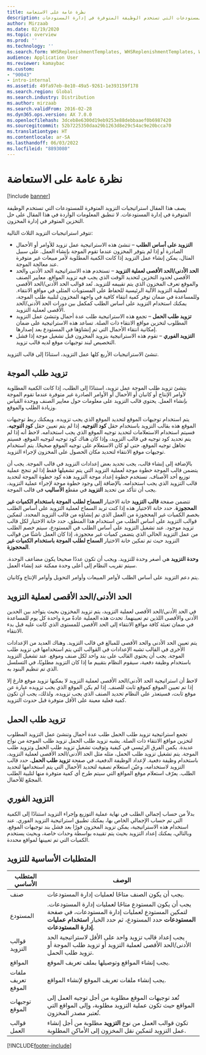 ```yaml
---
title: نظرة عامة على الاستعاضة
description: يصف هذا المقال استراتيجيات التزويد المتوفرة للمستودعات التي تستخدم الوظيفة المتوفرة في إدارة المستودعات.
author: Mirzaab
ms.date: 02/19/2020
ms.topic: overview
ms.prod: ''
ms.technology: ''
ms.search.form: WHSReplenishmentTemplates, WHSReplenishmentTemplates, WHSInventFixedLocation, WHSRequestType
audience: Application User
ms.reviewer: kamaybac
ms.custom:
- "90043"
- intro-internal
ms.assetid: 49fa97eb-8e10-49a5-9261-1e393159f178
ms.search.region: Global
ms.search.industry: Distribution
ms.author: mirzaab
ms.search.validFrom: 2016-02-28
ms.dyn365.ops.version: AX 7.0.0
ms.openlocfilehash: 3dceb8e6300d19eb9253e88debbaaef0b6987420
ms.sourcegitcommit: 52b7225350daa29b1263d8e29c54ac9e20bcca70
ms.translationtype: HT
ms.contentlocale: ar-SA
ms.lasthandoff: 06/03/2022
ms.locfileid: "8893080"
---
```

# <a name="replenishment-overview"></a>نظرة عامة على الاستعاضة

[!include [banner](../includes/banner.md)]

يصف هذا المقال استراتيجيات التزويد المتوفرة للمستودعات التي تستخدم الوظيفة المتوفرة في إدارة المستودعات. لا تنطبق المعلومات الواردة في هذا المقال على حل التخزين المتوفر في إدارة المخزون.

تتوفر استراتيجيات التزويد الثلاث التالية:

- **التزويد على أساس الطلب** – تنشئ هذه الاستراتيجية عمل تزويد للأوامر أو الأحمال الصادرة أو إذا لم يتوفر المخزون عندما تقوم الموجة بإنشاء العمل. على سبيل المثال، يمكن إنشاء عمل التزويد إذا كانت الكمية المطلوبة لأمر مبيعات غير متوفرة عند معالجة الموجة.
- **الحد الأدنى/الحد الأقصى لعملية التزويد** – تستخدم هذه الاستراتيجية الحد الأدنى والحد الأقصى لحدود التخزين لتحديد الوقت الذي يجب فيه تزويد المواقع. معايير الصنف والموقع تعرف المخزون الذي يتم تقييمه للتزويد. تُعد قوالب الحد الأدنى/الحد الأقصى لعملية التزويد الآلية الرئيسية للحفاظ على المستويات المثلى في مواقع الانتقاء. وللمساعدة في ضمان توفر كمية انتقاء كافية في واجهة المخزون لتلبية طلب الموجة، يمكنك استخدام التزويد على أساس الطلب كمكمل بين دورات الحد الأدنى/الحد الأقصى لعملية التزويد.
- **تزويد طلب الحمل‬** – تجمع هذه الاستراتيجية طلب عدة أحمال وتنشئ عمل التزويد المطلوب لتخزين مواقع الانتقاء ذات الصلة. تساعد هذه الاستراتيجية على ضمان إمكانية انتقاء الأحمال التي تم إنشاؤها في المستودع بعد إصدارها.
- **التزويد الفوري** – تقوم هذه الاستراتيجية بتزويد المخزون قبل تشغيل موجة إذا فشل التخصيص لبند توجيهات موقع لديه قالب تزويد. 

تنشئ الاستراتيجيات الأربع كلها عمل التزويد، استنادًا إلى قالب التزويد.

## <a name="wave-demand-replenishment"></a>تزويد طلب الموجة
ينشئ تزويد طلب الموجة عمل تزويد، استنادًا إلى الطلب، إذا كانت الكمية المطلوبة لأوامر الإنتاج أو كانبان أو الأحمال أو الأوامر الصادرة غير متوفرة عندما تقوم الموجة بإنشاء العمل. يحتوي قالب التزويد على معلومات حول معايير الصنف ووحدة القياس وزيادة الطلب والموقع. 

يتم استخدام توجيهات الموقع لتحديد الموقع الذي يجب تزويده. ويمكنك ربط توجيهات الموقع هذه بقالب التزويد باستخدام حقل **كود التوجيه‬**. إذا لم يتم تعيين حقل **كود التوجيه**، فسيتم استخدام الاستعلامات لتحديد توجيه الموقع الذي يجب استخدامه. لاحظ أنه إذا لم يتم تحديد كود توجيه في قالب التزويد، وإذا كان هناك كود توجيه لتوجيه الموقع، فسيتم تجاهل توجيه الموقع، حتى لو كان الاستعلام على توجيه الموقع صحيحًا. يتم استخدام توجيهات موقع الانتقاء لتحديد مكان الحصول على المخزون لإجراء التزويد. 

بالإضافة إلى إنشاء قالب، يجب تحديد بعض إعدادات التزويد في قالب الموجة. يجب أن يتضمن قالب الموجة خطوة موجة لعملية التزويد التي يتم تشغيلها فقط إذا لم تنجح عملية توزيع أحد الأصناف. تستخدم خطوة إعداد موجة التزويد هذه كود خطوة الموجة لتحديد قالب التزويد الذي يجب استخدامه. بالإضافة إلى وجود خطوة موجة لإجراء عملية التزويد، يجب أن تتأكد من تحديد **التزويد** في مقطع **الأساليب** في قالب الموجة. 

تتضمن صفحة **قالب التزويد** خانة الاختيار **السماح لطلب الموجة باستخدام الكميات غير المحجوزة‬**. حدد خانة الاختيار هذه إذا كنت تريد السماح لعملية التزويد على أساس الطلب بخصم الكميات غير المحجوزة من العمل الذي تم إنشاؤه من قالب التزويد المحدد. لتمكين قوالب التزويد على أساس الطلب من استخدام هذا المنطق، حدد خانة الاختيار لكل قالب تزويد موجود. عند تشغيل التزويد على أساس الطلب في المستودع، سيتم خصم الطلب من عمل التزويد الحالي الذي يتضمن كميات غير محجوزة، إذا كان العمل ناشئًا من قوالب التزويد حيث تم تمكين خانة الاختيار **السماح لطلب الموجة باستخدام الكميات غير المحجوزة‬**.

**وحدة التزويد** هي أصغر وحدة للتزويد. ويجب أن تكون عددًا صحيحا يكون مضاعف الوحدة. سيتم تقريب النظام إلى أعلى وحدة ممكنة عند إنشاء العمل.

يتم دعم التزويد على أساس الطلب لأوامر المبيعات وأوامر التحويل وأوامر الإنتاج وكانبان. 

## <a name="minmax-replenishment"></a>الحد الأدنى/الحد الأقصى لعملية التزويد
في الحد الأدنى/الحد الأقصى لعملية التزويد، يتم تزويد المخزون بحيث يتواجد بين الحدين الأدنى والأقصى اللذين تم تعيينهما. تحدث هذه العملية عادةً مرة واحدة كل يوم للمساعدة في ضمان تعبئة كافة مواقع الانتقاء إلى الحد الأقصى للمستوى الذي كانت عليه قبل بدء الانتقاء. 

يتم تعيين الحد الأدنى والحد الأقصى للمبالغ في قالب التزويد. وهناك العديد من الإعدادات الأخرى في القالب تشبه الإعدادات في القوالب التي يتم استخدامها في تزويد طلب الموجة. يجب أن يحتوي القالب على بند واحد لكل صنف وموقع. عند تشغيل التزويد باستخدام وظيفة دفعية، سيقوم النظام بتقييم ما إذا كان التزويد مطلوبًا، في التسلسل الذي تم تنظيم البنود به. 

لاحظ أن استراتيجية الحد الأدنى/الحد الأقصى لعملية التزويد لا يمكنها تزويد موقع فارغ إلا إذا تم تعيين الموقع كموقع ثابت للصنف. إذا لم يكن الموقع الذي يجب تزويده عبارة عن موقع ثابت، فسيتعذر على النظام تحديد الصنف الذي يجب تزويده. ولذلك، يجب أن تكون كمية فعلية‬ معينة على الأقل متوفرة قبل حدوث التزويد.

## <a name="load-demand-replenishment"></a>تزويد طلب الحمل
تجمع استراتيجية تزويد طلب الحمل طلب عدة أحمال وتنشئ عمل التزويد المطلوب لتخزين مواقع الانتقاء ذات الصلة. يشبه تزويد طلب الحمل تزويد طلب الموجة من نواح عديدة. يكمن الفرق الرئيسي في كيفية وتوقيت تشغيل تزويد طلب الحمل وتزويد طلب الموجة. يتم تشغيل تزويد طلب الحمل، مثله مثل الحد الأدنى/الحد الأقصى لعملية التزويد، باستخدام وظيفة دفعية. لإعداد الوظيفة الدفعية، في صفحة **تزويد طلب الحمل**، حدد قالب التزويد لاستخدامه، وعيّن استعلام تصفية لتحديد الأحمال التي يتم استخدامها لتحديد الطلب. يعرّف استعلام موقع المواقع التي سيتم طرح أي كمية متوفرة منها لتلبية الطلب المجمّع للأحمال.

## <a name="immediate-replenishment"></a>التزويد الفوري
بدلاً من حساب إجمالي الطلب في نهاية عملية التوزيع وإجراء التزويد استنادًا إلى الكمية التي تم حساب الإجمالي الخاص بها، يمكنك تطبيق استراتيجية التزويد الفوري. عند استخدام هذه الاستراتيجية، يمكن تزويد المخزون فورًا بعد فشل بند توجيهات الموقع. وبالتالي، يمكنك إعداد التزويد بحيث يتم تقييده بواسطة وحدات خاصة، وبحيث يستخدم الكميات التي تم تعيينها لمواقع محددة.

## <a name="replenishment-prerequisites"></a>المتطلبات الأساسية للتزويد

|      المتطلب الأساسي       |                                                                                                                                ‏‏الوصف                                                                                                                                 |
|-------------------------|----------------------------------------------------------------------------------------------------------------------------------------------------------------------------------------------------------------------------------------------------------------------------|
|          صنف           |                                                                                                        يجب أن يكون الصنف متاحًا لعمليات إدارة المستودعات.                                                                                                        |
|        المستودع        | يجب أن يكون المستودع متاحًا لعمليات إدارة المستودعات. لتمكين المستودع لعمليات إدارة المستودعات، في صفحة <strong>المستودعات</strong> حدد المستودع، ثم حدد الخيار <strong>استخدام عمليات إدارة المستودعات‬</strong>. |
| قوالب التزويد |                                                                   يجب إعداد قالب تزويد واحد على الأقل لاستراتيجية الحد الأدنى/الحد الأقصى لعملية التزويد أو تزويد طلب الموجة أو تزويد طلب الحمل.                                                                   |
|        المواقع        |                                                                                                       يجب إنشاء المواقع وتوصيلها بملف تعريف الموقع.                                                                                                       |
|    ملفات تعريف الموقع    |                                                                                                        يجب إنشاء ملفات تعريف الموقع لإنشاء المواقع.                                                                                                        |
|   توجيهات الموقع   |                                                       تُعد توجيهات الموقع مطلوبة من أجل توجيه العمل إلى المواقع حيث تكون عملية التزويد مطلوبة، وإلى المواقع التي تُعتبر مصدر المخزون.                                                        |
|     قوالب العمل      |                                                   تكون قوالب العمل من نوع <strong>التزويد</strong> مطلوبة من أجل إنشاء عمل التزويد لتمكين نقل المخزون إلى الأماكن المطلوبة.                                                    |



[!INCLUDE[footer-include](../../includes/footer-banner.md)]